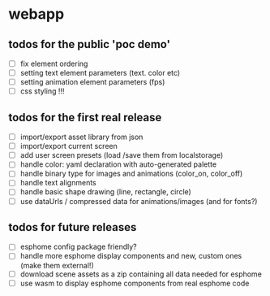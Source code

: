 # webapp

## todos for the public 'poc demo'

- [ ] fix element ordering
- [ ] setting text element parameters (text. color etc)
- [ ] setting animation element parameters (fps)
- [ ] css styling !!!

## todos for the first real release

- [ ] import/export asset library from json
- [ ] import/export current screen
- [ ] add user screen presets (load /save them from localstorage)
- [ ] handle color: yaml declaration with auto-generated palette
- [ ] handle binary type for images and animations (color_on, color_off)
- [ ] handle text alignments
- [ ] handle basic shape drawing (line, rectangle, circle)
- [ ] use dataUrls / compressed data for animations/images (and for fonts?)

## todos for future releases

- [ ] esphome config package friendly?
- [ ] handle more esphome display components and new, custom ones (make them external!)
- [ ] download scene assets as a zip containing all data needed for esphome
- [ ] use wasm to display esphome components from real esphome code
